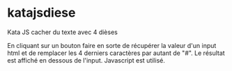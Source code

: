 # katajsdiese
Kata JS cacher du texte avec 4 dièses

En cliquant sur un bouton faire en sorte de récupérer la valeur 
d'un input html et de remplacer les 4 derniers  caractères par 
autant de "#".  Le résultat est affiché en dessous de l'input.
Javascript est utilisé.
